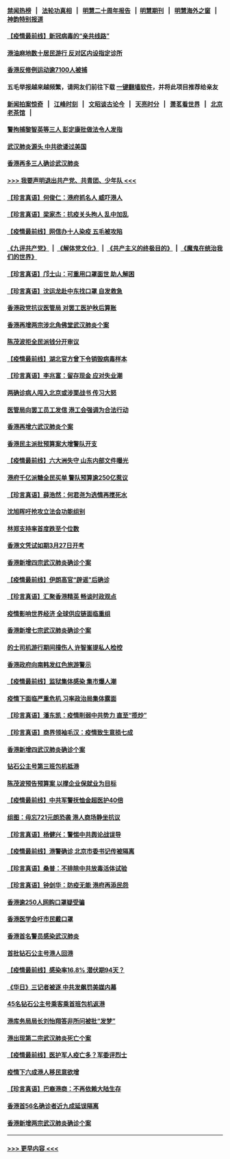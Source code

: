 #### [禁闻热榜](热点新闻.md?=0)  &nbsp;&nbsp;|&nbsp;&nbsp; [法轮功真相](https://github.com/gfw-breaker/truth/blob/master/README.md?=0) &nbsp;&nbsp;|&nbsp;&nbsp; [明慧二十周年报告](https://github.com/gfw-breaker/mh-reports/blob/master/README.md?=0) &nbsp;&nbsp;|&nbsp;&nbsp;[明慧期刊](https://github.com/gfw-breaker/mh-qikan) &nbsp;&nbsp;|&nbsp;&nbsp; [明慧海外之窗](https://github.com/gfw-breaker/mh-news/blob/master/README.md?=0) &nbsp;&nbsp;|&nbsp;&nbsp; [神韵特别报道](https://github.com/gfw-breaker/mh-news/blob/master/shenyun.md?=0)
#### [【疫情最前线】新冠病毒的“亲共线路”](../pages/nsc415/n11907734.md?t=03022102) 
#### [港油麻地数十居民游行 反对区内设指定诊所](../pages/nsc415/n11907900.md?t=03022102) 
#### [香港反修例运动逾7100人被捕](../pages/nsc415/n11907922.md?t=03022102) 
#### 五毛举报越来越频繁，请网友们前往下载 [一键翻墙软件](https://github.com/gfw-breaker/ssr-accounts)，并将此项目推荐给亲友
#### [新闻拍案惊奇](https://github.com/gfw-breaker/banned-news/blob/master/pages/link4.md) &nbsp;&nbsp;|&nbsp;&nbsp; [江峰时刻](https://github.com/gfw-breaker/banned-news/blob/master/pages/link4.md) &nbsp;&nbsp;|&nbsp;&nbsp; [文昭谈古论今](https://github.com/gfw-breaker/banned-news/blob/master/pages/link4.md) &nbsp;&nbsp;|&nbsp;&nbsp; [天亮时分](https://github.com/gfw-breaker/banned-news/blob/master/pages/link4.md) &nbsp;&nbsp;|&nbsp;&nbsp; [萧茗看世界](https://github.com/gfw-breaker/banned-news/blob/master/pages/link4.md) &nbsp;&nbsp;|&nbsp;&nbsp; [北京老茶馆](https://github.com/gfw-breaker/banned-news/blob/master/pages/link4.md) &nbsp;&nbsp;|&nbsp;&nbsp; 
#### [警拘捕黎智英等三人 彭定康批做法令人发指](../pages/nsc415/n11907905.md?t=03022102) 
#### [武汉肺炎源头 中共欲诿过美国](../pages/nsc415/n11907665.md?t=03022102) 
#### [香港再多三人确诊武汉肺炎](../pages/nsc415/n11907846.md?t=03022102) 
#### [>>> 我要声明退出共产党、共青团、少年队 <<<](https://github.com/begood0513/goodnews/blob/master/quit/letter.md) 
#### [【珍言真语】何俊仁：港府抓名人 威吓港人](../pages/nsc415/n11907561.md?t=03022102) 
#### [【珍言真语】梁家杰：抗疫关头拘人 乱中加乱](../pages/nsc415/n11907444.md?t=03022102) 
#### [【疫情最前线】网信办十人染疫 五毛被攻陷](../pages/nsc415/n11903757.md?t=03022102) 
#### [《九评共产党》](https://github.com/begood0513/9ping.md/blob/master/README.md) &nbsp;|&nbsp; [《解体党文化》](../../../../jtdwh.md/blob/master/README.md)  &nbsp;|&nbsp; [《共产主义的终极目的》](../../../../gczydzjmd.md/blob/master/README.md) &nbsp;|&nbsp; [《魔鬼在统治我们的世界》](../../../../mgztzwmdsj.md/blob/master/README.md) 
#### [【珍言真语】邝士山：可重用口罩面世 助人解困](../pages/nsc415/n11903875.md?t=03022102) 
#### [【珍言真语】沈运龙赴中东找口罩 自发救急](../pages/nsc415/n11903291.md?t=03022102) 
#### [香港政党抗议医管局 对罢工医护秋后算账](../pages/nsc415/n11901746.md?t=03022102) 
#### [香港再增两宗涉北角佛堂武汉肺炎个案](../pages/nsc415/n11901737.md?t=03022102) 
#### [陈茂波拒全民派钱分开审议](../pages/nsc415/n11901672.md?t=03022102) 
#### [【疫情最前线】湖北官方曾下令销毁病毒样本](../pages/nsc415/n11901518.md?t=03022102) 
#### [【珍言真语】李兆富：留存现金 应对失业潮](../pages/nsc415/n11901448.md?t=03022102) 
#### [两确诊病人闯入北京或涉栗战书 传习大怒](../pages/nsc415/n11901180.md?t=03022102) 
#### [医管局向罢工员工发信 港工会强调为合法行动](../pages/nsc415/n11898870.md?t=03022102) 
#### [香港再增六武汉肺炎个案](../pages/nsc415/n11898843.md?t=03022102) 
#### [香港民主派批预算案大增警队开支](../pages/nsc415/n11898813.md?t=03022102) 
#### [【疫情最前线】六大洲失守 山东内部文件曝光](../pages/nsc415/n11898455.md?t=03022102) 
#### [港府千亿派糖全民买单 警队预算逾250亿惹议](../pages/nsc415/n11898608.md?t=03022102) 
#### [【珍言真语】薛浩然：何君尧为选情再搅死水](../pages/nsc415/n11898269.md?t=03022102) 
#### [沈旭晖吁抢攻立法会功能组别](../pages/nsc415/n11896084.md?t=03022102) 
#### [林郑支持率首度跌至个位数](../pages/nsc415/n11896058.md?t=03022102) 
#### [香港文凭试如期3月27日开考](../pages/nsc415/n11896055.md?t=03022102) 
#### [香港新增四宗武汉肺炎确诊个案](../pages/nsc415/n11896040.md?t=03022102) 
#### [【疫情最前线】伊朗高官“辟谣”后确诊](../pages/nsc415/n11895902.md?t=03022102) 
#### [【珍言真语】汇聚香港精英 畅谈时政观点](../pages/nsc415/n11895733.md?t=03022102) 
#### [疫情影响世界经济 全球供应链面临重组](../pages/nsc415/n11895634.md?t=03022102) 
#### [香港新增七宗武汉肺炎确诊个案](../pages/nsc415/n11893498.md?t=03022102) 
#### [的士司机游行期间撞伤人 许智峯提私人检控](../pages/nsc415/n11893483.md?t=03022102) 
#### [香港政府向南韩发红色旅游警示](../pages/nsc415/n11893398.md?t=03022102) 
#### [【疫情最前线】监狱集体感染 集市爆人潮](../pages/nsc415/n11893181.md?t=03022102) 
#### [疫情下面临严重危机  习率政治局集体露面](../pages/nsc415/n11893305.md?t=03022102) 
#### [【珍言真语】潘东凯：疫情削弱中共势力 直至“揽炒”](../pages/nsc415/n11892866.md?t=03022102) 
#### [【珍言真语】商界领袖毛汉：疫情致生意损七成](../pages/nsc415/n11890348.md?t=03022102) 
#### [香港新增四武汉肺炎确诊个案](../pages/nsc415/n11890610.md?t=03022102) 
#### [钻石公主号第三班包机抵港](../pages/nsc415/n11890645.md?t=03022102) 
#### [陈茂波预告预算案 以撑企业保就业为目标](../pages/nsc415/n11890574.md?t=03022102) 
#### [【疫情最前线】中共军警抚恤金超医护40倍](../pages/nsc415/n11890458.md?t=03022102) 
#### [组图：毋忘721元朗恐袭 港人商场静坐抗议](../pages/nsc415/n11876882.md?t=03022102) 
#### [【珍言真语】杨健兴：警惕中共舆论战误导](../pages/nsc415/n11888131.md?t=03022102) 
#### [【疫情最前线】港警确诊 北京市委书记传被隔离](../pages/nsc415/n11886872.md?t=03022102) 
#### [【珍言真语】桑普：不排除中共放毒活体试验](../pages/nsc415/n11886832.md?t=03022102) 
#### [【珍言真语】钟剑华：防疫无能 港府再添民怨](../pages/nsc415/n11884504.md?t=03022102) 
#### [香港逾250人网购口罩疑受骗](../pages/nsc415/n11884388.md?t=03022102) 
#### [香港医学会吁市民戴口罩](../pages/nsc415/n11884367.md?t=03022102) 
#### [香港首名警员感染武汉肺炎](../pages/nsc415/n11884357.md?t=03022102) 
#### [首批钻石公主号港人回港](../pages/nsc415/n11884333.md?t=03022102) 
#### [【疫情最前线】感染率16.8% 潜伏期94天？](../pages/nsc415/n11884256.md?t=03022102) 
#### [《华日》三记者被逐 中共发飙罚美媒内幕](../pages/nsc415/n11884184.md?t=03022102) 
#### [45名钻石公主号乘客乘首班包机返港](../pages/nsc415/n11881770.md?t=03022102) 
#### [港库务局局长刘怡翔答非所问被批“发梦”](../pages/nsc415/n11881752.md?t=03022102) 
#### [港出现第二宗武汉肺炎死亡个案](../pages/nsc415/n11881736.md?t=03022102) 
#### [【疫情最前线】医护军人疫亡多？军委评烈士](../pages/nsc415/n11881655.md?t=03022102) 
#### [疫情下六成港人移民意欲增](../pages/nsc415/n11881699.md?t=03022102) 
#### [【珍言真语】巴裔港商：不再依赖大陆生存](../pages/nsc415/n11881126.md?t=03022102) 
#### [香港首56名确诊者近九成延误隔离](../pages/nsc415/n11879079.md?t=03022102) 
#### [香港新增两宗武汉肺炎确诊个案](../pages/nsc415/n11879064.md?t=03022102) 

----
#### [ >>> 更早内容 <<< ](../indexes/nsc415-earlier.md)
